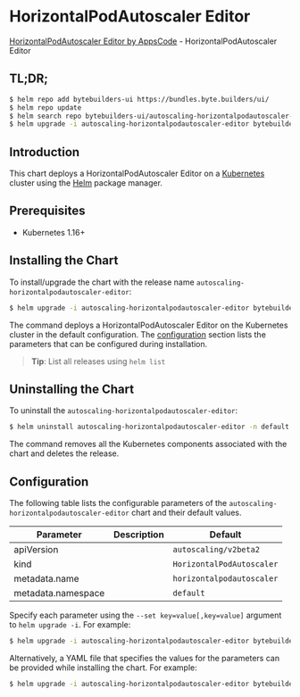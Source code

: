 # HorizontalPodAutoscaler Editor

[HorizontalPodAutoscaler Editor by AppsCode](https://byte.builders) - HorizontalPodAutoscaler Editor

## TL;DR;

```bash
$ helm repo add bytebuilders-ui https://bundles.byte.builders/ui/
$ helm repo update
$ helm search repo bytebuilders-ui/autoscaling-horizontalpodautoscaler-editor --version=v0.4.17
$ helm upgrade -i autoscaling-horizontalpodautoscaler-editor bytebuilders-ui/autoscaling-horizontalpodautoscaler-editor -n default --create-namespace --version=v0.4.17
```

## Introduction

This chart deploys a HorizontalPodAutoscaler Editor on a [Kubernetes](http://kubernetes.io) cluster using the [Helm](https://helm.sh) package manager.

## Prerequisites

- Kubernetes 1.16+

## Installing the Chart

To install/upgrade the chart with the release name `autoscaling-horizontalpodautoscaler-editor`:

```bash
$ helm upgrade -i autoscaling-horizontalpodautoscaler-editor bytebuilders-ui/autoscaling-horizontalpodautoscaler-editor -n default --create-namespace --version=v0.4.17
```

The command deploys a HorizontalPodAutoscaler Editor on the Kubernetes cluster in the default configuration. The [configuration](#configuration) section lists the parameters that can be configured during installation.

> **Tip**: List all releases using `helm list`

## Uninstalling the Chart

To uninstall the `autoscaling-horizontalpodautoscaler-editor`:

```bash
$ helm uninstall autoscaling-horizontalpodautoscaler-editor -n default
```

The command removes all the Kubernetes components associated with the chart and deletes the release.

## Configuration

The following table lists the configurable parameters of the `autoscaling-horizontalpodautoscaler-editor` chart and their default values.

|     Parameter      | Description |               Default                |
|--------------------|-------------|--------------------------------------|
| apiVersion         |             | <code>autoscaling/v2beta2</code>     |
| kind               |             | <code>HorizontalPodAutoscaler</code> |
| metadata.name      |             | <code>horizontalpodautoscaler</code> |
| metadata.namespace |             | <code>default</code>                 |


Specify each parameter using the `--set key=value[,key=value]` argument to `helm upgrade -i`. For example:

```bash
$ helm upgrade -i autoscaling-horizontalpodautoscaler-editor bytebuilders-ui/autoscaling-horizontalpodautoscaler-editor -n default --create-namespace --version=v0.4.17 --set apiVersion=autoscaling/v2beta2
```

Alternatively, a YAML file that specifies the values for the parameters can be provided while
installing the chart. For example:

```bash
$ helm upgrade -i autoscaling-horizontalpodautoscaler-editor bytebuilders-ui/autoscaling-horizontalpodautoscaler-editor -n default --create-namespace --version=v0.4.17 --values values.yaml
```
